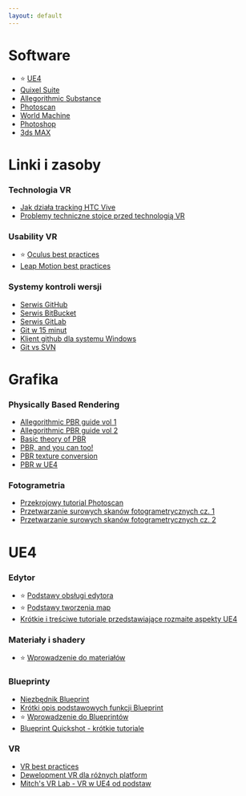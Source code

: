```yaml
---
layout: default
---
```


# Software
* :star: [UE4](https://www.unrealengine.com/download)
* [Quixel Suite](http://quixel.se/)
* [Allegorithmic Substance](https://www.allegorithmic.com/buy/indie)
* [Photoscan](http://www.agisoft.com/)
* [World Machine](http://www.world-machine.com/)
* [Photoshop](http://www.adobe.com/products/photoshop.html)
* [3ds MAX](http://www.autodesk.com/products/3ds-max/overview)


# Linki i zasoby

### Technologia VR
* [Jak działa tracking HTC Vive](http://doc-ok.org/?p=1478)
* [Problemy techniczne stojce przed technologią VR](http://blogs.valvesoftware.com/abrash/)

### Usability VR
* :star: [Oculus best practices](https://static.oculus.com/documentation/pdfs/intro-vr/latest/bp.pdf)
* [Leap Motion best practices](https://lm-s-leapdev-amnesia.leapmotion.com/assets/Leap%20Motion%20VR%20Best%20Practices%20Guidelines.pdf)

### Systemy kontroli wersji
* [Serwis GitHub](https://github.com/)
* [Serwis BitBucket](https://bitbucket.org/product)
* [Serwis GitLab](https://gitlab.com)
* [Git w 15 minut](https://try.github.io/levels/1/challenges/1)
* [Klient github dla systemu Windows](https://desktop.github.com/)
* [Git vs SVN](https://svnvsgit.com/)

# Grafika

### Physically Based Rendering
* [Allegorithmic PBR guide vol 1](https://www.allegorithmic.com/system/files/software/download/build/PBR_Guide_Vol.1.pdf)
* [Allegorithmic PBR guide vol 2](https://www.allegorithmic.com/system/files/software/download/build/PBR_volume_02_rev05.pdf)
* [Basic theory of PBR](https://www.marmoset.co/posts/basic-theory-of-physically-based-rendering/)
* [PBR, and you can too!](https://www.marmoset.co/posts/physically-based-rendering-and-you-can-too/)
* [PBR texture conversion](https://www.marmoset.co/posts/pbr-texture-conversion/)
* [PBR w UE4](https://docs.unrealengine.com/latest/INT/Engine/Rendering/Materials/PhysicallyBased/)

### Fotogrametria
* [Przekrojowy tutorial Photoscan](http://7hny.github.io/zobten-workflow/tutorials/photoscan/)
* [Przetwarzanie surowych skanów fotogrametrycznych cz. 1](https://www.youtube.com/watch?v=88sWEHYeU6w)
* [Przetwarzanie surowych skanów fotogrametrycznych cz. 2](https://www.youtube.com/watch?v=U0vlA1ZiD9Q)


# UE4

### Edytor
* :star: [Podstawy obsługi edytora](https://docs.unrealengine.com/latest/INT/Videos/PLZlv_N0_O1gasd4IcOe9Cx9wHoBB7rxFl/w4XlBKeE46E/index.html)
* :star: [Podstawy tworzenia map](https://docs.unrealengine.com/latest/INT/Videos/PLZlv_N0_O1gak1_FoAJVrEGiLIploeF3F/cl_eoVfNDKU/index.html)
* [Krótkie i treściwe tutoriale przedstawiające rozmaite aspekty UE4](https://www.youtube.com/user/TeslaUE4/videos)

### Materiały i shadery
* :star: [Wprowadzenie do materiałów](https://docs.unrealengine.com/latest/INT/Videos/PLZlv_N0_O1gbQjgY0nDwZNYe_N8IcYWS-/lngF4VVNER4/index.html)

### Blueprinty
* [Niezbędnik Blueprint](https://docs.unrealengine.com/latest/INT/Videos/PLZlv_N0_O1ga2b_ZaJoaR5dLHOFw4-MMl/zaVY5A0hqiI/index.html)
* [Krótki opis podstawowych funkcji Blueprint](https://learnunrealengine.com/blueprint-node-reference-guide/)
* :star: [Wprowadzenie do Blueprintów](https://docs.unrealengine.com/latest/INT/Videos/PLZlv_N0_O1gY35ezlSQn1sWOGfh4C7ewO/EFXMW_UEDco/index.html)
* [Blueprint Quickshot - krótkie tutoriale](https://docs.unrealengine.com/latest/INT/Videos/PLZlv_N0_O1gZg3dTMetmsfm_s4lb4-Tg0/uJbfSWzfg7c/index.html)


### VR
* [VR best practices](https://docs.unrealengine.com/latest/INT/Platforms/VR/ContentSetup/)
* [Dewelopment VR dla różnych platform](https://docs.unrealengine.com/latest/INT/Platforms/VR/index.html)
* [Mitch's VR Lab - VR w UE4 od podstaw](https://www.youtube.com/channel/UChvlNUgZKmEd-Gul_Tdv8Uw)
